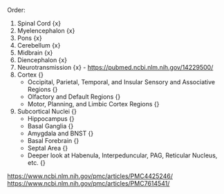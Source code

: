 Order:
1. Spinal Cord {x}
2. Myelencephalon {x}
3. Pons {x}
4. Cerebellum {x}
5. Midbrain {x}
6. Diencephalon {x}
8. Neurotransmission {x} - https://pubmed.ncbi.nlm.nih.gov/14229500/
9. Cortex {}
	- Occipital, Parietal, Temporal, and Insular Sensory and Associative Regions {}
	- Olfactory and Default Regions {}
	- Motor, Planning, and Limbic Cortex Regions {}
10. Subcortical Nuclei {}
	- Hippocampus {}
	- Basal Ganglia {}
	- Amygdala and BNST {}
	- Basal Forebrain {}
	- Septal Area {}
	- Deeper look at Habenula, Interpeduncular, PAG, Reticular Nucleus, etc. {}

https://www.ncbi.nlm.nih.gov/pmc/articles/PMC4425246/
https://www.ncbi.nlm.nih.gov/pmc/articles/PMC7614541/